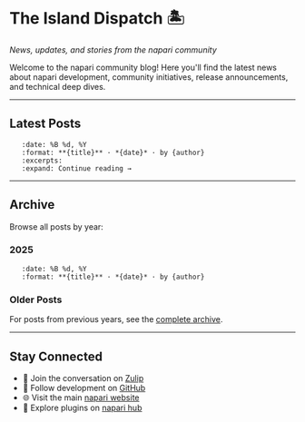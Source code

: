 # The Island Dispatch 🏝️

*News, updates, and stories from the napari community*

Welcome to the napari community blog! Here you'll find the latest news about napari development, community initiatives, release announcements, and technical deep dives.

---

## Latest Posts

```{postlist} 5
   :date: %B %d, %Y
   :format: **{title}** · *{date}* · by {author}
   :excerpts:
   :expand: Continue reading →
```

---

## Archive

Browse all posts by year:

### 2025

```{postlist}
   :date: %B %d, %Y
   :format: **{title}** · *{date}* · by {author}
```

### Older Posts

For posts from previous years, see the [complete archive](blog/archive.html).

---

## Stay Connected

- 💬 Join the conversation on [Zulip](https://napari.zulipchat.com)
- 🐙 Follow development on [GitHub](https://github.com/napari/napari)
- 🌐 Visit the main [napari website](https://napari.org)
- 🔌 Explore plugins on [napari hub](https://napari-hub.org)
